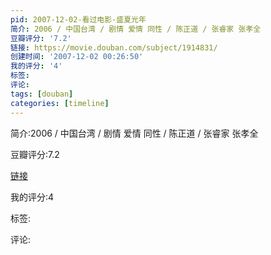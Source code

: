 ```yaml
---
pid: 2007-12-02-看过电影-盛夏光年
简介: 2006 / 中国台湾 / 剧情 爱情 同性 / 陈正道 / 张睿家 张孝全
豆瓣评分: '7.2'
链接: https://movie.douban.com/subject/1914831/
创建时间: '2007-12-02 00:26:50'
我的评分: '4'
标签:
评论:
tags: [douban]
categories: [timeline]
---
```

简介:2006 / 中国台湾 / 剧情 爱情 同性 / 陈正道 / 张睿家 张孝全

豆瓣评分:7.2

[链接](https://movie.douban.com/subject/1914831/)

我的评分:4

标签:

评论:

